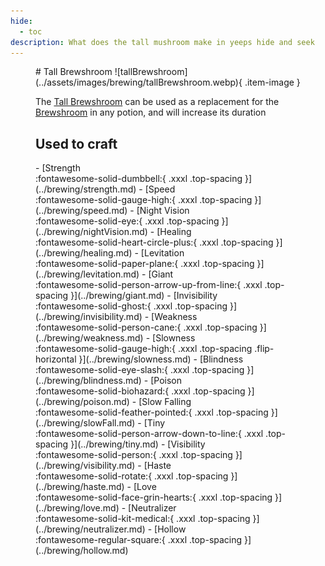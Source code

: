 ```yaml
---
hide:
  - toc
description: What does the tall mushroom make in yeeps hide and seek
---
```

<figure markdown="1">
# Tall Brewshroom
![tallBrewshroom](../assets/images/brewing/tallBrewshroom.webp){ .item-image }

The [Tall Brewshroom](../brewing/tallBrewshroom.md) can be used as a replacement for the [Brewshroom](../brewing/brewshroom.md) in any potion, and will increase its duration

## Used to craft

<div class="grid cards" markdown>
- [Strength <br />:fontawesome-solid-dumbbell:{ .xxxl .top-spacing }](../brewing/strength.md)
- [Speed <br />:fontawesome-solid-gauge-high:{ .xxxl .top-spacing }](../brewing/speed.md)
- [Night Vision <br />:fontawesome-solid-eye:{ .xxxl .top-spacing }](../brewing/nightVision.md)
- [Healing <br />:fontawesome-solid-heart-circle-plus:{ .xxxl .top-spacing }](../brewing/healing.md)
- [Levitation <br />:fontawesome-solid-paper-plane:{ .xxxl .top-spacing }](../brewing/levitation.md)
- [Giant <br />:fontawesome-solid-person-arrow-up-from-line:{ .xxxl .top-spacing }](../brewing/giant.md)
- [Invisibility <br />:fontawesome-solid-ghost:{ .xxxl .top-spacing }](../brewing/invisibility.md)
- [Weakness <br />:fontawesome-solid-person-cane:{ .xxxl .top-spacing }](../brewing/weakness.md)
- [Slowness <br />:fontawesome-solid-gauge-high:{ .xxxl .top-spacing .flip-horizontal }](../brewing/slowness.md)
- [Blindness <br />:fontawesome-solid-eye-slash:{ .xxxl .top-spacing }](../brewing/blindness.md)
- [Poison <br />:fontawesome-solid-biohazard:{ .xxxl .top-spacing }](../brewing/poison.md)
- [Slow Falling <br />:fontawesome-solid-feather-pointed:{ .xxxl .top-spacing }](../brewing/slowFall.md)
- [Tiny <br />:fontawesome-solid-person-arrow-down-to-line:{ .xxxl .top-spacing }](../brewing/tiny.md)
- [Visibility <br />:fontawesome-solid-person:{ .xxxl .top-spacing }](../brewing/visibility.md)
- [Haste <br />:fontawesome-solid-rotate:{ .xxxl .top-spacing }](../brewing/haste.md)
- [Love <br />:fontawesome-solid-face-grin-hearts:{ .xxxl .top-spacing }](../brewing/love.md)
- [Neutralizer <br />:fontawesome-solid-kit-medical:{ .xxxl .top-spacing }](../brewing/neutralizer.md)
- [Hollow <br />:fontawesome-regular-square:{ .xxxl .top-spacing }](../brewing/hollow.md)
</div>
</figure>